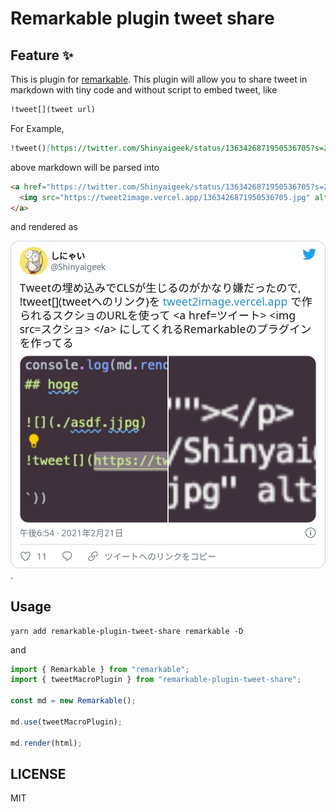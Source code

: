 # Remarkable plugin tweet share

## Feature ✨

This is plugin for [remarkable](https://github.com/jonschlinkert/remarkable).
This plugin will allow you to share tweet in markdown with tiny code and without script to embed tweet, like

```markdown
!tweet[](tweet url)
```

For Example, 

```markdown
!tweet()[https://twitter.com/Shinyaigeek/status/1363426871950536705?s=20]
```

above markdown will be parsed into

```html
<a href="https://twitter.com/Shinyaigeek/status/1363426871950536705?s=20">
  <img src="https://tweet2image.vercel.app/1363426871950536705.jpg" alt="">
</a>
```

and rendered as

![](./1363426871950536705.jpg).

## Usage

```cli
yarn add remarkable-plugin-tweet-share remarkable -D
```

and 

```typescript
import { Remarkable } from "remarkable";
import { tweetMacroPlugin } from "remarkable-plugin-tweet-share";

const md = new Remarkable();

md.use(tweetMacroPlugin);

md.render(html);
```

## LICENSE

MIT